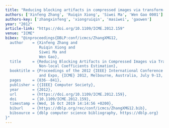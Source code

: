 ```yaml
---
title: "Reducing blocking artifacts in compressed images via transform-domain non-local coefficients estimation"
authors: ['Xinfeng Zhang', 'Ruiqin Xiong', 'Siwei Ma', 'Wen Gao 0001']
authors-key: ['zhangxinfeng', 'xiongruiqin', 'masiwei', 'gaowen']
year: "2012"
article-link: "https://doi.org/10.1109/ICME.2012.159"
venue: "ICME"
bibex: "@inproceedings{DBLP:conf/icmcs/ZhangXMG12,
  author    = {Xinfeng Zhang and
               Ruiqin Xiong and
               Siwei Ma and
               Wen Gao},
  title     = {Reducing Blocking Artifacts in Compressed Images via Transform-Domain
               Non-local Coefficients Estimation},
  booktitle = {Proceedings of the 2012 {IEEE} International Conference on Multimedia
               and Expo, {ICME} 2012, Melbourne, Australia, July 9-13, 2012},
  pages     = {836--841},
  publisher = {{IEEE} Computer Society},
  year      = {2012},
  url       = {https://doi.org/10.1109/ICME.2012.159},
  doi       = {10.1109/ICME.2012.159},
  timestamp = {Wed, 16 Oct 2019 14:14:56 +0200},
  biburl    = {https://dblp.org/rec/conf/icmcs/ZhangXMG12.bib},
  bibsource = {dblp computer science bibliography, https://dblp.org}
}"
---
```

